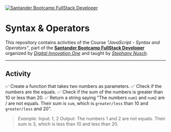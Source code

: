 [![Santander Bootcamp FullStack Developer](https://hermes.digitalinnovation.one/tracks/800fd098-3eef-45e9-9544-544ae396076c.png)](https://web.dio.me/track/santander-bootcamp-fullstack-developer)

# Syntax & Operators

This repository contains activities of the Course *"JavaScript - Syntax and Operators"*, part of the **[Santander Bootcamp FullStack Developer](https://app.becas-santander.com/pt-BR/program/bolsas-santander-tecnologia-santander-bootcamp-2022)** organized by *[Digital Innovation One](https://www.dio.me/en)* and taught by *[Stephany Nusch](https://github.com/stebsnusch)*.

---

## Activity
✅ Create a function that takes two numbers as parameters.
✅ Check if the numbers are the equals.
✅ Check if the sum of the numbers is greater than 10 or less than 20.
✅ Return a string saying "The numbers `num1` and `num2` are / are not equals. Their sum is `sum`, which is `greater/less` than 10 and `greater/less` and 20".

>*Example:*
 Input: 1, 2
 Output: The numbers 1 and 2 are not equals. Their sum is 3, which is less than 10 and less than 20.
